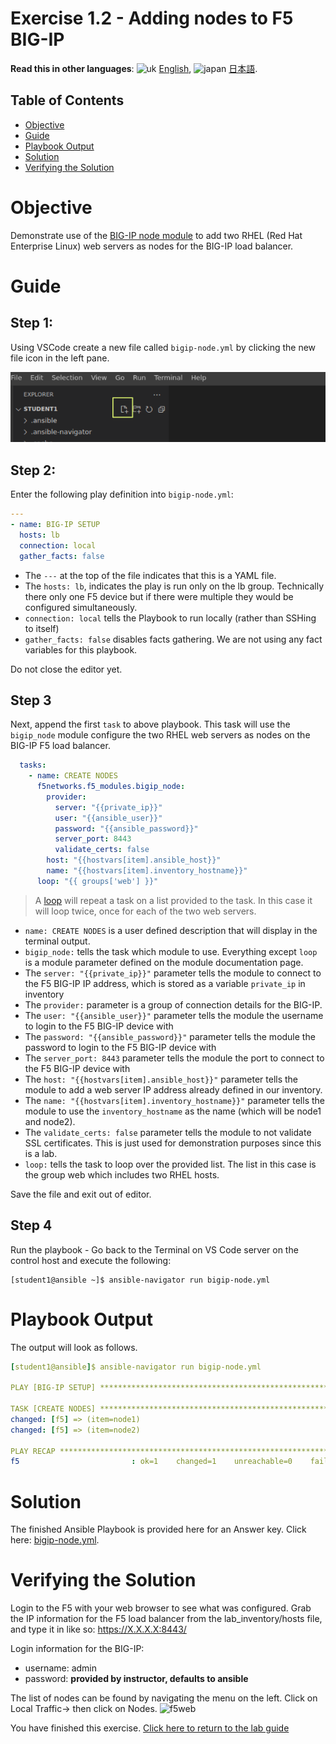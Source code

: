 # Exercise 1.2 - Adding nodes to F5 BIG-IP

**Read this in other languages**: ![uk](../../../images/uk.png) [English](README.md),  ![japan](../../../images/japan.png) [日本語](README.ja.md).

## Table of Contents

- [Objective](#objective)
- [Guide](#guide)
- [Playbook Output](#playbook-output)
- [Solution](#solution)
- [Verifying the Solution](#verifying-the-solution)

# Objective

Demonstrate use of the [BIG-IP node module](https://docs.ansible.com/ansible/latest/modules/bigip_node_module.html) to add two RHEL (Red Hat Enterprise Linux) web servers as nodes for the BIG-IP load balancer.

# Guide

## Step 1:

Using VSCode create a new file called `bigip-node.yml` by clicking the new file icon in the left pane.

![picture of create file icon](../1.1-get-facts/images/vscode-openfile_icon.png)


## Step 2:

Enter the following play definition into `bigip-node.yml`:

``` yaml
---
- name: BIG-IP SETUP
  hosts: lb
  connection: local
  gather_facts: false
```

- The `---` at the top of the file indicates that this is a YAML file.
- The `hosts: lb`,  indicates the play is run only on the lb group.  Technically there only one F5 device but if there were multiple they would be configured simultaneously.
- `connection: local` tells the Playbook to run locally (rather than SSHing to itself)
- `gather_facts: false` disables facts gathering.  We are not using any fact variables for this playbook.

Do not close the editor yet.

## Step 3

Next, append the first `task` to above playbook. This task will use the `bigip_node` module configure the two RHEL web servers as nodes on the BIG-IP F5 load balancer.

<!-- {% raw %} -->
``` yaml
  tasks:
    - name: CREATE NODES
      f5networks.f5_modules.bigip_node:
        provider:
          server: "{{private_ip}}"
          user: "{{ansible_user}}"
          password: "{{ansible_password}}"
          server_port: 8443
          validate_certs: false
        host: "{{hostvars[item].ansible_host}}"
        name: "{{hostvars[item].inventory_hostname}}"
      loop: "{{ groups['web'] }}"
```
<!-- {% endraw %} -->

>A [loop](https://docs.ansible.com/ansible/latest/user_guide/playbooks_loops.html) will repeat a task on a list provided to the task.  In this case it will loop twice, once for each of the two web servers.

- `name: CREATE NODES` is a user defined description that will display in the terminal output.
- `bigip_node:` tells the task which module to use.  Everything except `loop` is a module parameter defined on the module documentation page.
- The `server: "{{private_ip}}"` parameter tells the module to connect to the F5 BIG-IP IP address, which is stored as a variable `private_ip` in inventory
- The `provider:` parameter is a group of connection details for the BIG-IP.
- The `user: "{{ansible_user}}"` parameter tells the module the username to login to the F5 BIG-IP device with
- The `password: "{{ansible_password}}"` parameter tells the module the password to login to the F5 BIG-IP device with
- The `server_port: 8443` parameter tells the module the port to connect to the F5 BIG-IP device with
- The `host: "{{hostvars[item].ansible_host}}"` parameter tells the module to add a web server IP address already defined in our inventory.
- The `name: "{{hostvars[item].inventory_hostname}}"` parameter tells the module to use the `inventory_hostname` as the name (which will be node1 and node2).
- The `validate_certs: false` parameter tells the module to not validate SSL certificates.  This is just used for demonstration purposes since this is a lab.
- `loop:` tells the task to loop over the provided list.  The list in this case is the group web which includes two RHEL hosts.

Save the file and exit out of editor.

## Step 4

Run the playbook - Go back to the Terminal on VS Code server on the control host and execute the following:

```
[student1@ansible ~]$ ansible-navigator run bigip-node.yml
```

# Playbook Output

The output will look as follows.

```yaml
[student1@ansible]$ ansible-navigator run bigip-node.yml

PLAY [BIG-IP SETUP] ************************************************************

TASK [CREATE NODES] ************************************************************
changed: [f5] => (item=node1)
changed: [f5] => (item=node2)

PLAY RECAP *********************************************************************
f5                         : ok=1    changed=1    unreachable=0    failed=0
```

# Solution

The finished Ansible Playbook is provided here for an Answer key.  Click here: [bigip-node.yml](https://github.com/network-automation/linklight/blob/master/exercises/ansible_f5/1.2-add-node/bigip-node.yml).

# Verifying the Solution

Login to the F5 with your web browser to see what was configured.  Grab the IP information for the F5 load balancer from the lab_inventory/hosts file, and type it in like so: https://X.X.X.X:8443/

Login information for the BIG-IP:
- username: admin
- password: **provided by instructor, defaults to ansible**

The list of nodes can be found by navigating the menu on the left.  Click on Local Traffic-> then click on Nodes.
![f5web](nodes.png)

You have finished this exercise.  [Click here to return to the lab guide](../README.md)
